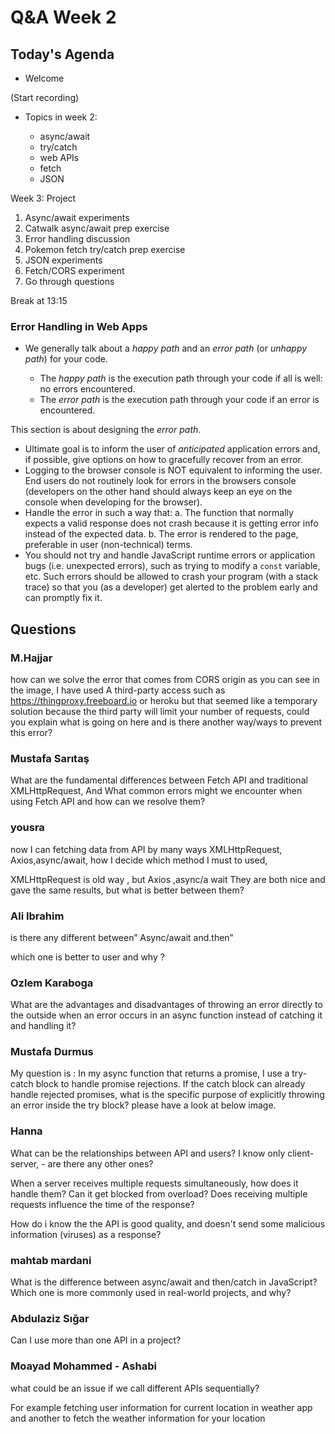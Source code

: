 <!-- cSpell:disable -->

# Q&A Week 2

## Today's Agenda

- Welcome

(Start recording)

- Topics in week 2:

  - async/await
  - try/catch
  - web APIs
  - fetch
  - JSON

Week 3: Project

1. Async/await experiments
2. Catwalk async/await prep exercise
3. Error handling discussion
4. Pokemon fetch try/catch prep exercise
5. JSON experiments
6. Fetch/CORS experiment
7. Go through questions

Break at 13:15

### Error Handling in Web Apps

- We generally talk about a _happy path_ and an _error path_ (or _unhappy path_) for your code.

  - The _happy path_ is the execution path through your code if all is well: no errors encountered.
  - The _error path_ is the execution path through your code if an error is encountered.

This section is about designing the _error path_.

- Ultimate goal is to inform the user of _anticipated_ application errors and, if possible, give options on how to gracefully recover from an error.
- Logging to the browser console is NOT equivalent to informing the user. End users do not routinely look for errors in the browsers console (developers on the other hand should always keep an eye on the console when developing for the browser).
- Handle the error in such a way that:
  a. The function that normally expects a valid response does not crash because it is getting error info instead of the expected data.
  b. The error is rendered to the page, preferable in user (non-technical) terms.
- You should not try and handle JavaScript runtime errors or application bugs (i.e. unexpected errors), such as trying to modify a `const` variable, etc. Such errors should be allowed to crash your program (with a stack trace) so that you (as a developer) get alerted to the problem early and can promptly fix it.

## Questions

### M.​Hajjar

how can we solve the error that comes from CORS origin as you can see in the image, I have used A third-party access such as https://thingproxy.freeboard.io or heroku but that seemed like a temporary solution because the third party will limit your number of requests, could you explain what is going on here and is there another way/ways to prevent this error?

### Mustafa Sarıtaş

What are the fundamental differences between Fetch API and traditional XMLHttpRequest, And
What common errors might we encounter when using Fetch API and how can we resolve them?

### yousra

now I can fetching data from API by many ways XMLHttpRequest, Axios,async/await, how I decide which method I must to used,

XMLHttpRequest is old way , but Axios ,async/a wait They are both nice and gave the same results, but what is better between them?

### Ali Ibrahim

is there any different between” Async/await and.then”

which one is better to user and why ?

### Ozlem Karaboga

What are the advantages and disadvantages of throwing an error directly to the outside when an error occurs in an async function instead of catching it and handling it?

### Mustafa Durmus

My question is : In my async function that returns a promise, I use a try-catch block to handle promise rejections. If the catch block can already handle rejected promises, what is the specific purpose of explicitly throwing an error inside the try block? please have a look at below image.

### Hanna

What can be the relationships between API and users? I know only client-server, - are there any other ones?

When a server receives multiple requests simultaneously, how does it handle them? Can it get blocked from overload? Does receiving multiple requests influence the time of the response?

How do i know the the API is good quality, and doesn't send some malicious information (viruses) as a response?

### mahtab mardani

What is the difference between async/await and then/catch in JavaScript? Which one is more commonly used in real-world projects, and why?

### Abdulaziz Sığar

Can I use more than one API in a project?

### Moayad Mohammed - Ashabi

what could be an issue if we call different APIs sequentially?

For example fetching user information for current location in weather app and another to fetch the weather information for your location

